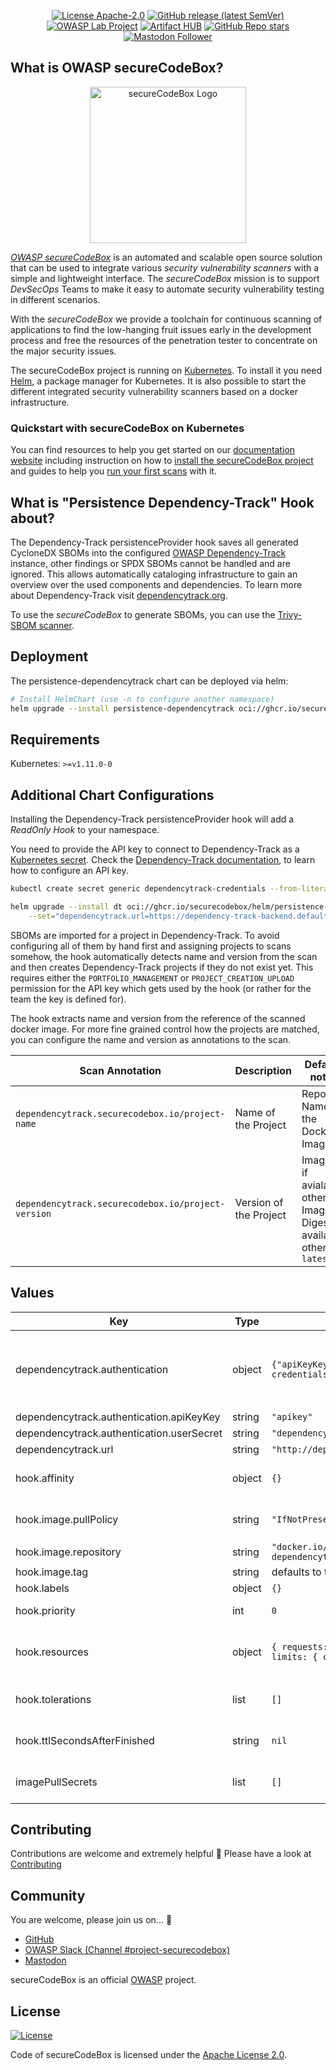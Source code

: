 <!--
SPDX-FileCopyrightText: the secureCodeBox authors

SPDX-License-Identifier: Apache-2.0
-->
<!--
.: IMPORTANT! :.
--------------------------
This file is generated automatically with `helm-docs` based on the following template files:
- ./.helm-docs/templates.gotmpl (general template data for all charts)
- ./chart-folder/.helm-docs.gotmpl (chart specific template data)

Please be aware of that and apply your changes only within those template files instead of this file.
Otherwise your changes will be reverted/overwritten automatically due to the build process `./.github/workflows/helm-docs.yaml`
--------------------------
-->

<p align="center">
  <a href="https://opensource.org/licenses/Apache-2.0"><img alt="License Apache-2.0" src="https://img.shields.io/badge/License-Apache%202.0-blue.svg"/></a>
  <a href="https://github.com/secureCodeBox/secureCodeBox/releases/latest"><img alt="GitHub release (latest SemVer)" src="https://img.shields.io/github/v/release/secureCodeBox/secureCodeBox?sort=semver"/></a>
  <a href="https://owasp.org/www-project-securecodebox/"><img alt="OWASP Lab Project" src="https://img.shields.io/badge/OWASP-Lab%20Project-yellow"/></a>
  <a href="https://artifacthub.io/packages/search?repo=securecodebox"><img alt="Artifact HUB" src="https://img.shields.io/endpoint?url=https://artifacthub.io/badge/repository/securecodebox"/></a>
  <a href="https://github.com/secureCodeBox/secureCodeBox/"><img alt="GitHub Repo stars" src="https://img.shields.io/github/stars/secureCodeBox/secureCodeBox?logo=GitHub"/></a>
  <a href="https://infosec.exchange/@secureCodeBox"><img alt="Mastodon Follower" src="https://img.shields.io/mastodon/follow/111902499714281911?domain=https%3A%2F%2Finfosec.exchange%2F"/></a>
</p>

## What is OWASP secureCodeBox?

<p align="center">
  <img alt="secureCodeBox Logo" src="https://www.securecodebox.io/img/Logo_Color.svg" width="250px"/>
</p>

_[OWASP secureCodeBox][scb-github]_ is an automated and scalable open source solution that can be used to integrate various *security vulnerability scanners* with a simple and lightweight interface. The _secureCodeBox_ mission is to support *DevSecOps* Teams to make it easy to automate security vulnerability testing in different scenarios.

With the _secureCodeBox_ we provide a toolchain for continuous scanning of applications to find the low-hanging fruit issues early in the development process and free the resources of the penetration tester to concentrate on the major security issues.

The secureCodeBox project is running on [Kubernetes](https://kubernetes.io/). To install it you need [Helm](https://helm.sh), a package manager for Kubernetes. It is also possible to start the different integrated security vulnerability scanners based on a docker infrastructure.

### Quickstart with secureCodeBox on Kubernetes

You can find resources to help you get started on our [documentation website](https://www.securecodebox.io) including instruction on how to [install the secureCodeBox project](https://www.securecodebox.io/docs/getting-started/installation) and guides to help you [run your first scans](https://www.securecodebox.io/docs/getting-started/first-scans) with it.

## What is "Persistence Dependency-Track" Hook about?
The Dependency-Track persistenceProvider hook saves all generated CycloneDX SBOMs into the configured [OWASP Dependency-Track][dependencytrack.org] instance, other findings or SPDX SBOMs cannot be handled and are ignored.
This allows automatically cataloging infrastructure to gain an overview over the used components and dependencies.
To learn more about Dependency-Track visit [dependencytrack.org].

To use the _secureCodeBox_ to generate SBOMs, you can use the [Trivy-SBOM scanner][trivy-sbom].

## Deployment
The persistence-dependencytrack chart can be deployed via helm:

```bash
# Install HelmChart (use -n to configure another namespace)
helm upgrade --install persistence-dependencytrack oci://ghcr.io/securecodebox/helm/persistence-dependencytrack
```

## Requirements

Kubernetes: `>=v1.11.0-0`

## Additional Chart Configurations

Installing the Dependency-Track persistenceProvider hook will add a _ReadOnly Hook_ to your namespace.

You need to provide the API key to connect to Dependency-Track as a [Kubernetes secret][k8ssecret].
Check the [Dependency-Track documentation][dt-api-docs], to learn how to configure an API key.

```bash
kubectl create secret generic dependencytrack-credentials --from-literal="apikey=NoEs..."

helm upgrade --install dt oci://ghcr.io/securecodebox/helm/persistence-dependencytrack \
    --set="dependencytrack.url=https://dependency-track-backend.default.svc"
```

SBOMs are imported for a project in Dependency-Track.
To avoid configuring all of them by hand first and assigning projects to scans somehow, the hook automatically detects name and version from the scan and then creates Dependency-Track projects if they do not exist yet.
This requires either the `PORTFOLIO_MANAGEMENT` or `PROJECT_CREATION_UPLOAD` permission for the API key which gets used by the hook (or rather for the team the key is defined for).

The hook extracts name and version from the reference of the scanned docker image.
For more fine grained control how the projects are matched, you can configure the name and version as annotations to the scan.

| Scan Annotation                                    | Description            | Default if not set                                                              |
| -------------------------------------------------- | ---------------------- | ------------------------------------------------------------------------------- |
| `dependencytrack.securecodebox.io/project-name`    | Name of the Project    | Repository Name of the Docker Image                                             |
| `dependencytrack.securecodebox.io/project-version` | Version of the Project | Image Tag if avialable, otherwise Image Digest if available, otherwise `latest` |

## Values

| Key | Type | Default | Description |
|-----|------|---------|-------------|
| dependencytrack.authentication | object | `{"apiKeyKey":"apikey","userSecret":"dependencytrack-credentials"}` | Authentication information. Dependency-Track expects an API key, which can be generated for a team (see: https://docs.dependencytrack.org/integrations/rest-api/). The hook automatically creates missing projects, for that either the PORTFOLIO_MANAGEMENT or PROJECT_CREATION_UPLOAD permission is required. |
| dependencytrack.authentication.apiKeyKey | string | `"apikey"` | Name of the apikey key in the `userSecret` secret. |
| dependencytrack.authentication.userSecret | string | `"dependencytrack-credentials"` | Link a pre-existing generic secret with `apikey` key / value pair |
| dependencytrack.url | string | `"http://dependency-track-backend.default.svc"` | Url to the Dependency-Track instance, make sure to use the backend url |
| hook.affinity | object | `{}` | Optional affinity settings that control how the hook job is scheduled (see: https://kubernetes.io/docs/tasks/configure-pod-container/assign-pods-nodes-using-node-affinity/) |
| hook.image.pullPolicy | string | `"IfNotPresent"` | Image pull policy. One of Always, Never, IfNotPresent. Defaults to Always if :latest tag is specified, or IfNotPresent otherwise. More info: https://kubernetes.io/docs/concepts/containers/images#updating-images |
| hook.image.repository | string | `"docker.io/securecodebox/hook-persistence-dependencytrack"` | Hook image repository |
| hook.image.tag | string | defaults to the charts version | Container image tag |
| hook.labels | object | `{}` | Add Kubernetes Labels to the hook definition |
| hook.priority | int | `0` | Hook priority. Higher priority Hooks are guaranteed to execute before low priority Hooks. |
| hook.resources | object | `{ requests: { cpu: "200m", memory: "100Mi" }, limits: { cpu: "400m", memory: "200Mi" } }` | Optional resources lets you control resource limits and requests for the hook container. See https://kubernetes.io/docs/concepts/configuration/manage-resources-containers/ |
| hook.tolerations | list | `[]` | Optional tolerations settings that control how the hook job is scheduled (see: https://kubernetes.io/docs/concepts/scheduling-eviction/taint-and-toleration/) |
| hook.ttlSecondsAfterFinished | string | `nil` | Seconds after which the kubernetes job for the hook will be deleted. Requires the Kubernetes TTLAfterFinished controller: https://kubernetes.io/docs/concepts/workloads/controllers/ttlafterfinished/ |
| imagePullSecrets | list | `[]` | Define imagePullSecrets when a private registry is used (see: https://kubernetes.io/docs/tasks/configure-pod-container/pull-image-private-registry/) |

## Contributing

Contributions are welcome and extremely helpful 🙌
Please have a look at [Contributing](./CONTRIBUTING.md)

## Community

You are welcome, please join us on... 👋

- [GitHub][scb-github]
- [OWASP Slack (Channel #project-securecodebox)][scb-slack]
- [Mastodon][scb-mastodon]

secureCodeBox is an official [OWASP][scb-owasp] project.

## License
[![License](https://img.shields.io/badge/License-Apache%202.0-blue.svg)](https://opensource.org/licenses/Apache-2.0)

Code of secureCodeBox is licensed under the [Apache License 2.0][scb-license].

[scb-owasp]:    https://www.owasp.org/index.php/OWASP_secureCodeBox
[scb-docs]:     https://www.securecodebox.io/
[scb-site]:     https://www.securecodebox.io/
[scb-github]:   https://github.com/secureCodeBox/
[scb-mastodon]: https://infosec.exchange/@secureCodeBox
[scb-slack]:    https://owasp.org/slack/invite
[scb-license]:  https://github.com/secureCodeBox/secureCodeBox/blob/master/LICENSE
[dependencytrack.org]: https://dependencytrack.org/
[dt-api-docs]: https://docs.dependencytrack.org/integrations/rest-api/
[k8ssecret]: https://kubernetes.io/docs/concepts/configuration/secret/
[trivy-sbom]: https://www.securecodebox.io/docs/scanners/trivy-sbom
